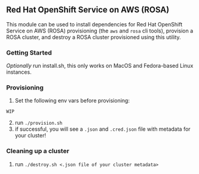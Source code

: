 ## Red Hat OpenShift Service on AWS (ROSA)

This module can be used to install dependencies for Red Hat OpenShift Service on AWS (ROSA) provisioning (the `aws` and `rosa` cli tools), provision a ROSA cluster, and destroy a ROSA cluster provisioned using this utility.  

### Getting Started
*Optionally* run install.sh, this only works on MacOS and Fedora-based Linux instances.  

### Provisioning
1. Set the following env vars before provisioning:

```
WIP
```

2. run `./provision.sh`
3. if successful, you will see a `.json` and `.cred.json` file with metadata for your cluster!

### Cleaning up a cluster
1. run `./destroy.sh <.json file of your cluster metadata>`
